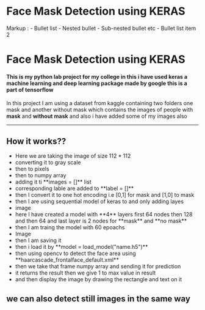 # Face Mask Detection using KERAS
 Markup : - Bullet list
              - Nested bullet
                  - Sub-nested bullet etc
          - Bullet list item 2 
# Face Mask Detection using KERAS
#### This is my python lab project for my college in this i have used keras a machine learning and deep learning package made by google this is a part of tensorflow
In this project I am using a dataset from kaggle containing two folders one mask and another without mask which contains the images of people with **mask** and **without mask** and also i have added some of my images also

***

## How it works??
<ul>
 <li>Here we are taking the image of size 112 * 112 </li>
 <li>converting it to gray scale </li>
 <li>then to pixels</li>
 <li>then to numpy array  </li>
 <li>adding it ti **images = []** list </li>
 <li>corresponding lable are added to **label = []**</li>
 <li>then I convert it to one hot encoding i.e [0,1] for mask and [1,0] to mask </li>
 <li>then I are using sequential model of keras to and only adding layes </li>
 <li>image </li>
 <li>here I have created a model with **4** layers first 64 nodes then 128 and then 64 and last layer is 2 nodes for **mask** and **no mask** </li>
 <li>then I am traing the model with 60 epoachs </li>
 <li>Image</li>
 <li>then I am saving it</li>
 <li>then i load it by **model = load_model("name.h5")**</li>
 <li>then using opencv to detect the face area using **haarcascade_frontalface_default.xml**</li>
 <li>then we take that frame numpy array and sending it for prediction</li>
 <li>it returns the result then we give 1 to max value in result</li>
 <li>and then display the image by drawing the rectangle and text on it</li>

</ul>


## we can also detect still images in the same way

